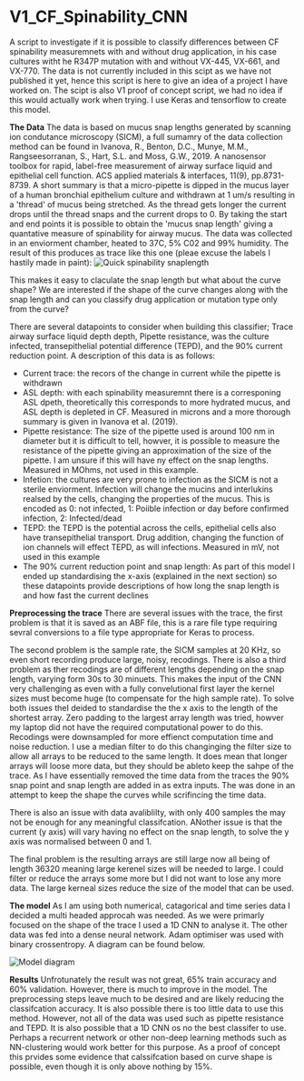 # V1_CF_Spinability_CNN
A script to investigate if it is possible to classify differences between CF spinability measuremnets with and without drug application, in his case cultures witht he R347P mutation with and without VX-445, VX-661, and VX-770. The data is not currently included in this scipt as we have not published it yet, hence this script is here to give an idea of a project I have worked on. The scipt is also V1 proof of concept script, we had no idea if this would actually work when trying. I use Keras and tensorflow to create this model.

**The Data**
The data is based on mucus snap lengths generated by scanning ion condutance microscopy (SICM), a full sumamry of the data collection method can be found in Ivanova, R., Benton, D.C., Munye, M.M., Rangseesorranan, S., Hart, S.L. and Moss, G.W., 2019. A nanosensor toolbox for rapid, label-free measurement of airway surface liquid and epithelial cell function. ACS applied materials & interfaces, 11(9), pp.8731-8739.
A short summary is that a micro-pipette is dipped in the mucus layer of a human bronchial epithelium culture and withdrawn at 1 um/s resulting in a 'thread' of mucus being stretched. As the thread gets longer the current drops until the thread snaps and the current drops to 0. By taking the start and end points it is possible to obtain the 'mucus snap length' giving a quantative measure of spinability for airway mucus. The data was collected in an enviorment chamber, heated to 37C, 5% C02 and 99% humidity. The result of this produces as trace like this one (pleae excuse the labels I hastily made in paint):
![Quick spinability snaplength](https://github.com/arthurmitchell96/V1_CF_Spinability_CNN/assets/18124443/034c34f3-27c6-49ea-8157-70a7a159d603)

This makes it easy to claculate the snap length but what about the curve shape? We are interested if the shape of the curve changes along with the snap length and can you classify drug application or mutation type only from the curve?

There are several  datapoints to consider when building this classifier; Trace airway surface liquid depth depth, Pipette resistance, was the culture infected, transepithelial potential difference (TEPD),  and the 90% current reduction point. A description of this data is as follows:
-  Current trace: the recors of the change in current while the pipette is withdrawn
-  ASL depth: with each spinability measuremnt there is a corresponing ASL dpeth, theoretically this corresponds to more hydrated mucus, and ASL depth is depleted in CF. Measured in microns and a more thorough summary is given in Ivanova et al. (2019).
- Pipette resistance: The size of the pipette used is around 100 nm in diameter but it is difficult to tell, howver, it is possible to measure the resistance of the pipette giving an approximation of the size of the pipette. I am unsure if this will have ny effect on the snap lengths. Measured in MOhms, not used in this example.
- Infetion: the cultures are very prone to infection as the SICM is not a sterile enviorment. Infection will change the mucins and interlukins realsed by the cells, changing the properties of the mucus. This is encoded as 0: not infected, 1: Poiible infection or day before confirmed infection, 2: Infected/dead
- TEPD: the TEPD is the potential across the cells, epithelial cells also have transepithelial transport. Drug addition, changing the function of ion channels will effect TEPD, as will infections. Measured in mV, not used in this example
- The 90% current reduction point and snap length: As part of this model I ended up standardising the x-axis (explained in the next section) so these datapoints provide descriptions of how long the snap length is and how fast the current declines  

**Preprocessing the trace**
There are several issues with the trace, the first problem is that it is saved as an ABF file, this is a rare file type requiring sevral conversions to a file type appropriate for Keras to process. 

The second problem is the sample rate, the SICM samples at 20 KHz, so even short recording produce large, noisy, recodings. There is also a third problem as ther recodings are of different lengths depending on the snap length, varying form 30s to 30 minuets. This makes the input of the CNN very challenging as even with a fully convelutional first layer the kernel sizes must become huge (to compensate for the high sample rate). To solve both issues theI deided to standardise the the x axis to the length of the shortest array. Zero padding to the largest array length was tried, howver my laptop did not have the required computational power to do this. Recodings were downsampled for more effienct computation time and noise reduction. I use a median filter to do this changinging the filter size to allow all arrays to be reduced to the same length. It does mean that longer arrays will loose more data, but they should be ableto keep the sahpe of the trace. As I have essentially removed the time data from the traces the 90% snap point and snap length are added in as extra inputs. The was done in an attempt to keep the shape the curves while scrifincing the time data.

There is also an issue with data avaliblilty, with only 400 samples the may not be enough for any meaningful classifcation. ANother issue is that the current (y axis) will vary having no effect on the snap length, to solve the y axis was normalised between 0 and 1.

The final problem is the resulting arrays are still large now all being of length 36320 meaning large kerenel sizes will be needed to large. I could filter or reduce the arrays some more but I did not want to lose any more data. The large kerneal sizes reduce the size of the model that can be used. 

**The model**
As I am using both numerical, catagorical and time series data I decided a multi headed approcah was needed. As we were primarly focused on the shape of the trace I used a 1D CNN to analyse it. The other data was fed into a dense neural network. Adam optimiser was used with binary crossentropy. A diagram can be found below.


![Model diagram](https://github.com/arthurmitchell96/V1_CF_Spinability_CNN/assets/18124443/33dcfdfa-908a-4833-8c02-bbec24b2abeb)

**Results**
Unfrotunately the result was not great, 65% train accuracy and 60% validation. However, there is much to improve in the model. The preprocessing steps leave much to be desired and are likely reducing the classifcation accuracy. It is also possible there is too little data to use this method. However, not all of the data was used such as pipette resistance and TEPD. It is also possible that a 1D CNN os no the best classifer to use. Perhaps a recurrent network or other non-deep learning methods such as NN-clustering would work better for this purpose. As a proof of concept this prvides some evidence that calssifcation based on curve shape is possible, even though it is only above nothing by 15%.
